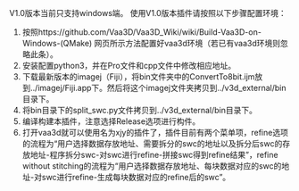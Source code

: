 V1.0版本当前只支持windows端。
使用V1.0版本插件请按照以下步骤配置环境：
1. 按照https://github.com/Vaa3D/Vaa3D_Wiki/wiki/Build-Vaa3D-on-Windows-(QMake) 网页所示方法配置好vaa3d环境（若已有vaa3d环境则忽略此条）。
2. 安装配置python3，并在Pro文件和cpp文件中修改相应地址。
3. 下载最新版本的imagej（Fiji），将bin文件夹中的ConvertTo8bit.ijm放到../imagej/Fiji.app下。然后将这个imagej文件夹拷贝到../v3d_external/bin目录下。
4. 将bin目录下的split_swc.py文件拷贝到../v3d_external/bin目录下。
5. 编译构建本插件，注意选择Release选项进行构件。
6. 打开vaa3d就可以使用名为xjy的插件了，插件目前有两个菜单项，refine选项的流程为“用户选择数据存放地址、需要拆分的swc的地址以及拆分后swc的存放地址-程序拆分swc-对swc进行refine-拼接swc得到refine结果”，refine without stitching的流程为“用户选择数据存放地址、每块数据对应的swc的地址-对swc进行refine-生成每块数据对应的refine后的swc”。
